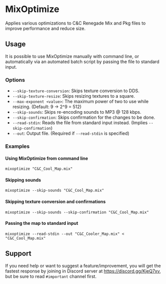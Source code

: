 # MixOptimize
Applies various optimizations to C&amp;C Renegade Mix and Pkg files to improve performance and reduce size.


## Usage
It is possible to use MixOptimize manually with command line, or automatically via an automated batch script by passing the file to standard input.

### Options
- `--skip-texture-conversion`: Skips texture conversion to DDS.
- `--skip-texture-resize`: Skips resizing textures to a square.
- `--max-exponent <value>`: The maximum power of two to use while resizing. (Default: 9 -> 2^9 = 512)
- `--skip-sounds`: Skips re-encoding sounds to MP3 @ 128 kbps.
- `--skip-confirmation`: Skips confirmation for the changes to be done.
- `--read-stdin`: Reads the file from standard input instead. (Implies `--skip-confirmation`)
- `--out`: Output file. (Required if `--read-stdin` is specified)

### Examples

#### Using MixOptimize from command line
`mixoptimize "C&C_Cool_Map.mix"`

#### Skipping sounds
`mixoptimize --skip-sounds "C&C_Cool_Map.mix"`

#### Skipping texture conversion and confirmations
`mixoptimize --skip-sounds --skip-confirmation "C&C_Cool_Map.mix"`

#### Passing the map to standard input
`mixoptimize --read-stdin --out "C&C_Cooler_Map.mix" < "C&C_Cool_Map.mix"`


## Support
If you need help or want to suggest a feature/improvement, you will get the fastest response by joining in Discord server at https://discord.gg/KjeQ7xv, but be sure to read `#important` channel first.